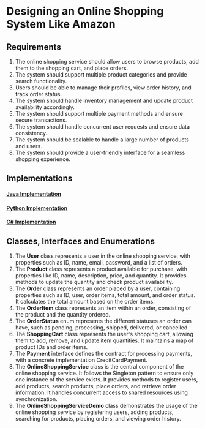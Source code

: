 # Designing an Online Shopping System Like Amazon

## Requirements
1. The online shopping service should allow users to browse products, add them to the shopping cart, and place orders.
2. The system should support multiple product categories and provide search functionality.
3. Users should be able to manage their profiles, view order history, and track order status.
4. The system should handle inventory management and update product availability accordingly.
5. The system should support multiple payment methods and ensure secure transactions.
6. The system should handle concurrent user requests and ensure data consistency.
7. The system should be scalable to handle a large number of products and users.
8. The system should provide a user-friendly interface for a seamless shopping experience.

## Implementations
#### [Java Implementation](../solutions/java/src/onlineshopping/) 
#### [Python Implementation](../solutions/python/onlineshopping/)
#### [C# Implementation](../solutions/c#/OnlineShoppingService/)

## Classes, Interfaces and Enumerations
1. The **User** class represents a user in the online shopping service, with properties such as ID, name, email, password, and a list of orders.
2. The **Product** class represents a product available for purchase, with properties like ID, name, description, price, and quantity. It provides methods to update the quantity and check product availability.
3. The **Order** class represents an order placed by a user, containing properties such as ID, user, order items, total amount, and order status. It calculates the total amount based on the order items.
4. The **OrderItem** class represents an item within an order, consisting of the product and the quantity ordered.
5. The **OrderStatus** enum represents the different statuses an order can have, such as pending, processing, shipped, delivered, or cancelled.
6. The **ShoppingCart** class represents the user's shopping cart, allowing them to add, remove, and update item quantities. It maintains a map of product IDs and order items.
7. The **Payment** interface defines the contract for processing payments, with a concrete implementation CreditCardPayment.
8. The **OnlineShoppingService** class is the central component of the online shopping service. It follows the Singleton pattern to ensure only one instance of the service exists. It provides methods to register users, add products, search products, place orders, and retrieve order information. It handles concurrent access to shared resources using synchronization.
9. The **OnlineShoppingServiceDemo** class demonstrates the usage of the online shopping service by registering users, adding products, searching for products, placing orders, and viewing order history.